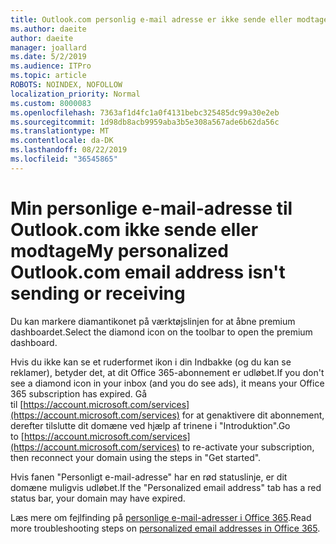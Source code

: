 ```yaml
---
title: Outlook.com personlig e-mail adresse er ikke sende eller modtage
ms.author: daeite
author: daeite
manager: joallard
ms.date: 5/2/2019
ms.audience: ITPro
ms.topic: article
ROBOTS: NOINDEX, NOFOLLOW
localization_priority: Normal
ms.custom: 8000083
ms.openlocfilehash: 7363af1d4fc1a0f4131bebc325485dc99a30e2eb
ms.sourcegitcommit: 1d98db8acb9959aba3b5e308a567ade6b62da56c
ms.translationtype: MT
ms.contentlocale: da-DK
ms.lasthandoff: 08/22/2019
ms.locfileid: "36545865"
---
```

# <a name="my-personalized-outlookcom-email-address-isnt-sending-or-receiving"></a><span data-ttu-id="434e2-102">Min personlige e-mail-adresse til Outlook.com ikke sende eller modtage</span><span class="sxs-lookup"><span data-stu-id="434e2-102">My personalized Outlook.com email address isn't sending or receiving</span></span>

<span data-ttu-id="434e2-103">Du kan markere diamantikonet på værktøjslinjen for at åbne premium dashboardet.</span><span class="sxs-lookup"><span data-stu-id="434e2-103">Select the diamond icon on the toolbar to open the premium dashboard.</span></span>

<span data-ttu-id="434e2-104">Hvis du ikke kan se et ruderformet ikon i din Indbakke (og du kan se reklamer), betyder det, at dit Office 365-abonnement er udløbet.</span><span class="sxs-lookup"><span data-stu-id="434e2-104">If you don't see a diamond icon in your inbox (and you do see ads), it means your Office 365 subscription has expired.</span></span> <span data-ttu-id="434e2-105">Gå til [https://account.microsoft.com/services](https://account.microsoft.com/services) for at genaktivere dit abonnement, derefter tilslutte dit domæne ved hjælp af trinene i "Introduktion".</span><span class="sxs-lookup"><span data-stu-id="434e2-105">Go to [https://account.microsoft.com/services](https://account.microsoft.com/services) to re-activate your subscription, then reconnect your domain using the steps in "Get started".</span></span>

<span data-ttu-id="434e2-106">Hvis fanen "Personligt e-mail-adresse" har en rød statuslinje, er dit domæne muligvis udløbet.</span><span class="sxs-lookup"><span data-stu-id="434e2-106">If the "Personalized email address" tab has a red status bar, your domain may have expired.</span></span>

<span data-ttu-id="434e2-107">Læs mere om fejlfinding på [personlige e-mail-adresser i Office 365](https://support.office.com/article/75416a58-b225-4c02-8c07-8979403b427b?wt.mc_id=Office_Outlook_com_Alchemy).</span><span class="sxs-lookup"><span data-stu-id="434e2-107">Read more troubleshooting steps on [personalized email addresses in Office 365](https://support.office.com/article/75416a58-b225-4c02-8c07-8979403b427b?wt.mc_id=Office_Outlook_com_Alchemy).</span></span>